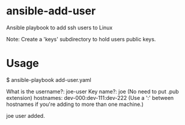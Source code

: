 # ansible-add-user
Ansible playbook to add ssh users to Linux

Note: Create a 'keys' subdirectory to hold users public keys.
# Usage
$ ansible-playbook add-user.yaml

  What is the username?: joe-user
  Key name?: joe  (No need to put .pub extension)
  hostnames: dev-000:dev-111:dev-222 (Use a ':' between hostnames if you're adding to more than one machine.)

  joe user added.
  
